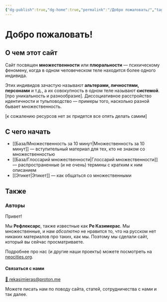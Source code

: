 ```yaml
---
{"dg-publish":true,"dg-home":true,"permalink":"/Добро пожаловать/","tags":["gardenEntry"],"dgPassFrontmatter":true}
---
```



# Добро пожаловать!
## О чем этот сайт
Сайт посвящен **множественности** или **плюральности** — психическому феномену, когда в одном человеческом теле находится более одного индивида.

Этих индивидов зачастую называют **альтерами, личностями, персонами** и т.д., а их совокупность в одном теле называют **системой**. [про уникальность и разнообразие]. Диссоциативное расстройство идентичности и тульповодство — примеры того, насколько разной бывает множественность.

[к сожалению ресурсов нет эх придется все опять делать самим]

## С чего начать
- [[База/Множественность за 10 минут\|Множественность за 10 минут]] — вступительный материал для тех, кто не знаком со множественностью
- [[База/Глоссарий множественности\|Глоссарий множественности]] — распространенные (и не очень) термины с кратким к ним описанием
- [[Этикет\|Этикет]] — как общаться со множественными

## Также
### Авторы
Привет! 

Мы **Рефлексарс**, также известные как **Ре Казимерас**. Мы множественные, и нам *абсолютно* не нравится то, что на русском нет никаких материалов про таких, как мы. Поэтому мы сделали сайт, который вы сейчас просматриваете.

Подробнее про нас (и другие наши проекты) можете посмотреть на [neocities.org](https://reflexars.neocities.org/).
#### Связаться с нами

<a href=“mailto:rekasimieras@proton.me”>💌 rekasimieras@proton.me</a>

Можете писать нам по поводу сайта, статей, сотрудничества с нами и так далее.